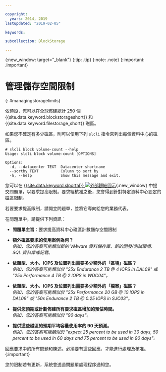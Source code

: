 ```yaml
---

copyright:
  years: 2014, 2019
lastupdated: "2019-02-05"

keywords:

subcollection: BlockStorage

---
```

{:new_window: target="_blank"}
{:tip: .tip}
{:note: .note}
{:important: .important}

# 管理儲存空間限制
{: #managingstoragelimits}

依預設，您可以在全球佈建總計 250 個 {{site.data.keyword.blockstorageshort}} 和 {{site.data.keyword.filestorage_short}} 磁區。

如果您不確定有多少磁區，則可以使用下列 `slcli` 指令來列出每個資料中心的磁區。
```
# slcli block volume-count --help
Usage: slcli block volume-count [OPTIONS]

Options:
  -d, --datacenter TEXT  Datacenter shortname
  --sortby TEXT          Column to sort by
  -h, --help             Show this message and exit.
```

您可以在 [{{site.data.keyword.slportal}} ![外部鏈結圖示](../../icons/launch-glyph.svg "外部鏈結圖示")](https://control.softlayer.com/){:new_window} 中提交問題單，以要求提高限制。要求經核准之後，您會得到針對特定資料中心設定的磁區限制。  

若要要求提高限制，請開立問題單，並將它導向給您的業務代表。

在問題單中，請提供下列資訊：

- **問題單主旨**：要求提高資料中心磁區計數儲存空間限制

- **額外磁區要求的使用案例為何？** <br />
*例如，您的答案可能類似新的 VMware 資料儲存庫、新的開發/測試環境、SQL 資料庫或記載。*

- **依類型、大小、IOPS 及位置列出需要多少額外的「區塊」磁區？** <br />
*例如，您的答案可能類似於 "25x Endurance 2 TB @ 4 IOPS in DAL09" 或 "25x Performance 4 TB @ 2 IOPS in WDC04"。*

- **依類型、大小、IOPS 及位置列出需要多少額外的「檔案」磁區？** <br />
*例如，您的答案可能類似於 "25x Performance 20 GB @ 10 IOPS in DAL09" 或 "50x Endurance 2 TB @ 0.25 IOPS in SJC03"。*

- **提供您預期或計劃佈建所有要求磁區增加的預估時間。** <br />
 *例如，您的答案可能類似於 "90 days"。*

- **提供這些磁區的預期平均容量使用率的 90 天預測。** <br />
*例如，您的答案可能類似於 "expect 25 percent to be used in 30 days, 50 percent to be used in 60 days and 75 percent to be used in 90 days"。*

回應要求中的所有問題和陳述。必須要有這些回應，才能進行處理及核准。
{:important}

您的限制若有更新，系統會透過問題單處理程序通知您。
